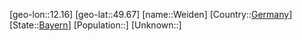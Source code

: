 ﻿---
location: [49.67,12.16]
type: City
tags:
- geo/City


SpocWebEntityId: 35490
isDeleted: false
confidential: public

---
[geo-lon::12.16]
[geo-lat::49.67]
[name::Weiden]
[Country::[Germany](geo/Continent/Europe/Germany.md)]
[State::[Bayern](geo/Continent/Europe/Germany/Bayern.md)]
[Population::]
[Unknown::]


